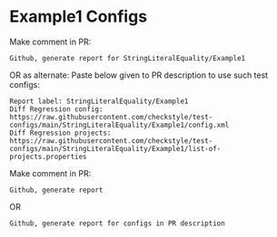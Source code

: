 # Example1 Configs
Make comment in PR:
```
Github, generate report for StringLiteralEquality/Example1
```
OR as alternate:
Paste below given to PR description to use such test configs:
```
Report label: StringLiteralEquality/Example1
Diff Regression config: https://raw.githubusercontent.com/checkstyle/test-configs/main/StringLiteralEquality/Example1/config.xml
Diff Regression projects: https://raw.githubusercontent.com/checkstyle/test-configs/main/StringLiteralEquality/Example1/list-of-projects.properties
```
Make comment in PR:
```
Github, generate report
```
OR
```
Github, generate report for configs in PR description
```
